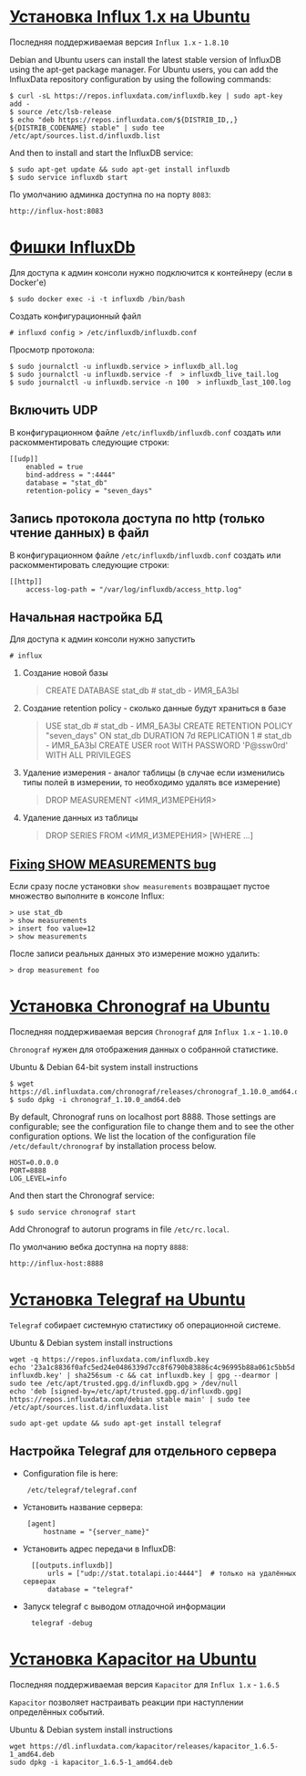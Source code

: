 [Установка Influx 1.x на Ubuntu](https://influxdata.com/downloads/)
===================================================================

Последняя поддерживаемая версия `Influx 1.x` - `1.8.10`

Debian and Ubuntu users can install the latest stable version of InfluxDB using the apt-get package manager. For Ubuntu users, you can add the InfluxData repository configuration by using the following commands:

    $ curl -sL https://repos.influxdata.com/influxdb.key | sudo apt-key add -
    $ source /etc/lsb-release
    $ echo "deb https://repos.influxdata.com/${DISTRIB_ID,,} ${DISTRIB_CODENAME} stable" | sudo tee /etc/apt/sources.list.d/influxdb.list


And then to install and start the InfluxDB service:

    $ sudo apt-get update && sudo apt-get install influxdb
    $ sudo service influxdb start

По умолчанию админка доступна по на порту `8083`:

    http://influx-host:8083


[Фишки InfluxDb](http://docs.influxdata.com)
============================================

Для доступа к админ консоли нужно подключится к контейнеру (если в Docker'е)
    
    $ sudo docker exec -i -t influxdb /bin/bash

Создать конфигурационный файл

    # influxd config > /etc/influxdb/influxdb.conf

Просмотр протокола:

	$ sudo journalctl -u influxdb.service > influxdb_all.log
	$ sudo journalctl -u influxdb.service -f  > influxdb_live_tail.log
	$ sudo journalctl -u influxdb.service -n 100  > influxdb_last_100.log


Включить UDP
------------

В конфигурационном файле `/etc/influxdb/influxdb.conf` создать или раскомментировать следующие строки:

	[[udp]]
  		enabled = true
  		bind-address = ":4444"
  		database = "stat_db"
  		retention-policy = "seven_days"
	

Запись протокола доступа по http (только чтение данных) в файл
--------------------------------------------------------------

В конфигурационном файле `/etc/influxdb/influxdb.conf` создать или раскомментировать следующие строки:

	[[http]]
  		access-log-path = "/var/log/influxdb/access_http.log"


Начальная настройка БД
----------------------

Для доступа к админ консоли нужно запустить 
    
    # influx

1. Создание новой базы

    > CREATE DATABASE stat_db    # stat_db - ИМЯ_БАЗЫ

2. Создание retention policy - сколько данные будут храниться в базе

    > USE stat_db                                                                   # stat_db - ИМЯ_БАЗЫ
    > CREATE RETENTION POLICY "seven_days" ON stat_db DURATION 7d REPLICATION 1     # stat_db - ИМЯ_БАЗЫ
    > CREATE USER root WITH PASSWORD 'P@ssw0rd' WITH ALL PRIVILEGES

3. Удаление измерения - аналог таблицы (в случае если изменились типы полей в измерении, то необходимо удалять все измерение)

    > DROP MEASUREMENT <ИМЯ_ИЗМЕРЕНИЯ>

4. Удаление данных из таблицы

    > DROP SERIES FROM <ИМЯ_ИЗМЕРЕНИЯ> [WHERE ...]


[Fixing SHOW MEASUREMENTS bug](https://github.com/influxdata/influxdb/issues/4395)
----------------------------------------------------------------------------------

Если сразу после установки `show measurements` возвращает пустое множество выполните в консоле Influx:
    
    > use stat_db
    > show measurements
    > insert foo value=12
    > show measurements

После записи реальных данных это измерение можно удалить:
	
	> drop measurement foo


    
[Установка Chronograf на Ubuntu](https://influxdata.com/downloads/)
===================================================================

Последняя поддерживаемая версия `Chronograf` для `Influx 1.x` - `1.10.0`

`Chronograf` нужен для отображения данных о собранной статистике.

Ubuntu & Debian 64-bit system install instructions

    $ wget https://dl.influxdata.com/chronograf/releases/chronograf_1.10.0_amd64.deb
    $ sudo dpkg -i chronograf_1.10.0_amd64.deb

By default, Chronograf runs on localhost port 8888. Those settings are configurable; see the configuration file to change them and to see the other configuration options. 
We list the location of the configuration file `/etc/default/chronograf` by installation process below.

	HOST=0.0.0.0
	PORT=8888
	LOG_LEVEL=info    

And then start the Chronograf service:

    $ sudo service chronograf start

Add Chronograf to autorun programs in file `/etc/rc.local`.

По умолчанию вебка доступна на порту `8888`:

    http://influx-host:8888



[Установка Telegraf на Ubuntu](https://influxdata.com/downloads/)
=================================================================

`Telegraf` собирает системную статистику об операционной системе.

Ubuntu & Debian system install instructions

    wget -q https://repos.influxdata.com/influxdb.key
    echo '23a1c8836f0afc5ed24e0486339d7cc8f6790b83886c4c96995b88a061c5bb5d influxdb.key' | sha256sum -c && cat influxdb.key | gpg --dearmor | sudo tee /etc/apt/trusted.gpg.d/influxdb.gpg > /dev/null
    echo 'deb [signed-by=/etc/apt/trusted.gpg.d/influxdb.gpg] https://repos.influxdata.com/debian stable main' | sudo tee /etc/apt/sources.list.d/influxdata.list

	sudo apt-get update && sudo apt-get install telegraf


Настройка Telegraf для отдельного сервера
-----------------------------------------

 - Configuration file is here:

    	/etc/telegraf/telegraf.conf

 - Установить название сервера:

		[agent]
			hostname = "{server_name}"

- Установить адрес передачи в InfluxDB:

		[[outputs.influxdb]]
			urls = ["udp://stat.totalapi.io:4444"]  # только на удалённых серверах
			database = "telegraf"

- Запуск telegraf с выводом отладочной информации
 
		telegraf -debug             
			



[Установка Kapacitor на Ubuntu](https://influxdata.com/downloads/)
==================================================================

Последняя поддерживаемая версия `Kapacitor` для `Influx 1.x` - `1.6.5`

`Kapacitor` позволяет настраивать реакции при наступлении определённых событий.

Ubuntu & Debian system install instructions

    wget https://dl.influxdata.com/kapacitor/releases/kapacitor_1.6.5-1_amd64.deb
    sudo dpkg -i kapacitor_1.6.5-1_amd64.deb



 